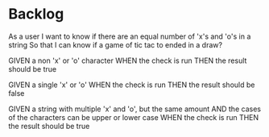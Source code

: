 # Backlog

As a user
I want to know if there are an equal number of 'x's and 'o's in a string
So that I can know if a game of tic tac to ended in a draw?

GIVEN a non 'x' or 'o' character
WHEN the check is run
THEN the result should be true

GIVEN a single 'x' or 'o'
WHEN the check is run
THEN the result should be false

GIVEN a string with multiple 'x' and 'o', but the same amount
AND the cases of the characters can be upper or lower case
WHEN the check is run
THEN the result should be true
